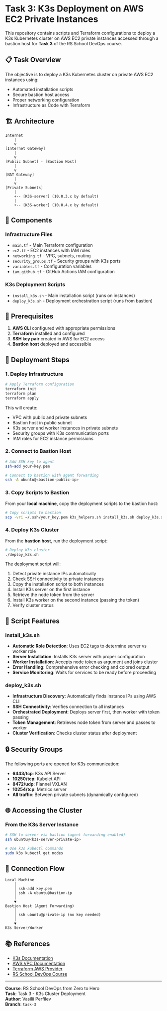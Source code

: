 # Task 3: K3s Deployment on AWS EC2 Private Instances

This repository contains scripts and Terraform configurations to deploy a K3s Kubernetes cluster on AWS EC2 private instances accessed through a bastion host for **Task 3** of the RS School DevOps course.

## 📋 Task Overview

The objective is to deploy a K3s Kubernetes cluster on private AWS EC2 instances using:
- Automated installation scripts
- Secure bastion host access
- Proper networking configuration
- Infrastructure as Code with Terraform

## 🏗️ Architecture

```
Internet
    |
    v
[Internet Gateway]
    |
    v
[Public Subnet] - [Bastion Host]
    |
    v
[NAT Gateway]
    |
    v
[Private Subnets]
    |
    +-- [K3S-server] (10.0.3.x by default)
    |
    +-- [K3S-worker] (10.0.4.x by default)
```

## 📁 Components

### Infrastructure Files
- `main.tf` - Main Terraform configuration
- `ec2.tf` - EC2 instances with IAM roles
- `networking.tf` - VPC, subnets, routing
- `security_groups.tf` - Security groups with K3s ports
- `variables.tf` - Configuration variables
- `iam_github.tf` - GitHub Actions IAM configuration

### K3s Deployment Scripts
- `install_k3s.sh` - Main installation script (runs on instances)
- `deploy_k3s.sh` - Deployment orchestration script (runs from bastion)

## 🔧 Prerequisites

1. **AWS CLI** configured with appropriate permissions
2. **Terraform** installed and configured
3. **SSH key pair** created in AWS for EC2 access
4. **Bastion host** deployed and accessible

## 🚀 Deployment Steps

### 1. Deploy Infrastructure

```bash
# Apply Terraform configuration
terraform init
terraform plan
terraform apply
```

This will create:
- VPC with public and private subnets
- Bastion host in public subnet
- K3s server and worker instances in private subnets
- Security groups with K3s communication ports
- IAM roles for EC2 instance permissions

### 2. Connect to Bastion Host

```bash
# Add SSH key to agent
ssh-add your-key.pem

# Connect to bastion with agent forwarding
ssh -A ubuntu@<bastion-public-ip>
```

### 3. Copy Scripts to Bastion

From your **local machine**, copy the deployment scripts to the bastion host:

```bash
# Copy scripts to bastion
scp -vri ~/.ssh/your_key.pem k3s_helpers.sh install_k3s.sh deploy_k3s.sh ubuntu@<bastion-public-ip>:~/
```

### 4. Deploy K3s Cluster

From the **bastion host**, run the deployment script:

```bash
# Deploy K3s cluster
./deploy_k3s.sh
```

The deployment script will:
1. Detect private instance IPs automatically
2. Check SSH connectivity to private instances
3. Copy the installation script to both instances
4. Install K3s server on the first instance
5. Retrieve the node token from the server
6. Install K3s worker on the second instance (passing the token)
7. Verify cluster status

## 🔧 Script Features

### install_k3s.sh
- **Automatic Role Detection**: Uses EC2 tags to determine server vs worker role
- **Server Installation**: Installs K3s server with proper configuration
- **Worker Installation**: Accepts node token as argument and joins cluster
- **Error Handling**: Comprehensive error checking and colored output
- **Service Monitoring**: Waits for services to be ready before proceeding

### deploy_k3s.sh
- **Infrastructure Discovery**: Automatically finds instance IPs using AWS CLI
- **SSH Connectivity**: Verifies connection to all instances
- **Orchestrated Deployment**: Deploys server first, then worker with token passing
- **Token Management**: Retrieves node token from server and passes to worker
- **Cluster Verification**: Checks cluster status after deployment

## 🔒 Security Groups

The following ports are opened for K3s communication:
- **6443/tcp**: K3s API Server
- **10250/tcp**: Kubelet API
- **8472/udp**: Flannel VXLAN
- **10254/tcp**: Metrics server
- **All traffic**: Between private subnets (dynamically configured)

## 🌐 Accessing the Cluster

### From the K3s Server Instance

```bash
# SSH to server via bastion (agent forwarding enabled)
ssh ubuntu@<k3s-server-private-ip>

# Use k3s kubectl commands
sudo k3s kubectl get nodes
```

## 🎯 Connection Flow

```
Local Machine
    │
    │ ssh-add key.pem
    │ ssh -A ubuntu@bastion-ip
    │
    ▼
Bastion Host (Agent Forwarding)
    │
    │ ssh ubuntu@private-ip (no key needed)
    │
    ▼
K3s Server/Worker
```

## 📚 References

- [K3s Documentation](https://docs.k3s.io/)
- [AWS VPC Documentation](https://docs.aws.amazon.com/vpc/)
- [Terraform AWS Provider](https://registry.terraform.io/providers/hashicorp/aws/latest)
- [RS School DevOps Course](https://github.com/rolling-scopes-school/devops)

---

**Course**: RS School DevOps from Zero to Hero  
**Task**: Task 3 - K3s Cluster Deployment  
**Author**: Vasilii Perfilev  
**Branch**: `task-3` 